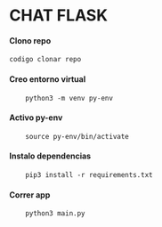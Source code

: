 # CHAT FLASK

#### Clono repo

`codigo clonar repo`

#### Creo entorno virtual

```python3
    python3 -m venv py-env
```

#### Activo py-env

```python3
    source py-env/bin/activate
```

#### Instalo dependencias

```python3
    pip3 install -r requirements.txt
```

#### Correr app

```python3
    python3 main.py
```

